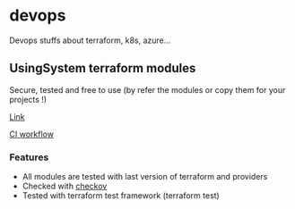 # devops

Devops stuffs about terraform, k8s, azure...

## UsingSystem terraform modules

Secure, tested and free to use (by refer the modules or copy them for your projects !)

[Link](https://github.com/using-system/devops/tree/main/terraform/modules)

[CI workflow](https://github.com/using-system/devops/actions/workflows/validate-tf.yml)

### Features

  - All modules are tested with last version of terraform and providers
  - Checked with [checkov](https://www.checkov.io)
  - Tested with terraform test framework (terraform test)
